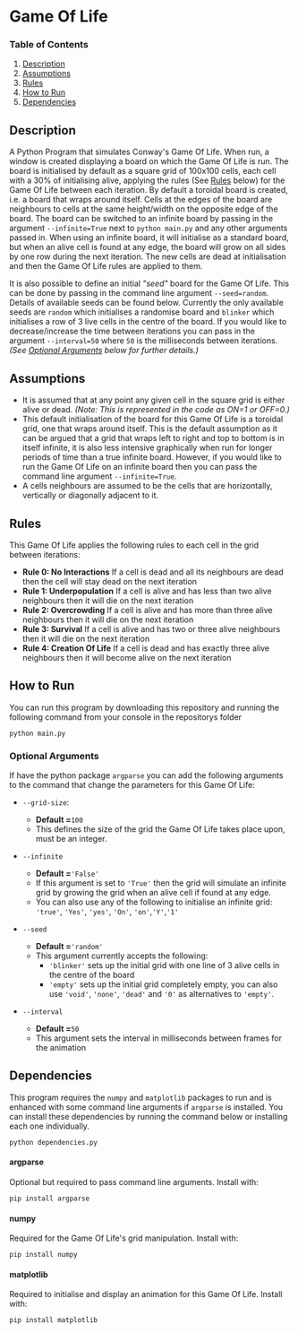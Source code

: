 # Game Of Life

### Table of Contents
1. [Description](#description)
2. [Assumptions](#assumptions)
2. [Rules](#rules)
3. [How to Run](#how-to-run)
4. [Dependencies](#dependencies)

## Description
A Python Program that simulates Conway's Game Of Life. When run, a window is created displaying a board on which the Game Of Life is run. The board is initialised by default as a square grid of 100x100 cells, each cell with a 30% of initialising alive, applying the rules (See [Rules](#rules) below) for the Game Of Life between each iteration. By default a toroidal board is created, i.e. a board that wraps around itself. Cells at the edges of the board are neighbours to cells at the same height/width on the opposite edge of the board. The board can be switched to an infinite board by passing in the argument `--infinite=True` next to `python main.py` and any other arguments passed in. When using an infinite board, it will initialise as a standard board, but when an alive cell is found at any edge, the board will grow on all sides by one row during the next iteration. The new cells are dead at initialisation and then the Game Of Life rules are applied to them.

It is also possible to define an initial _"seed"_ board for the Game Of Life. This can be done by passing in the command line argument `--seed=random`. Details of available seeds can be found below. Currently the only available seeds are `random` which initialises a randomise board and `blinker` which initialises a row of 3 live cells in the centre of the board. If you would like to decrease/increase the time between iterations you can pass in the argument `--interval=50` where `50` is the milliseconds between iterations. _(See [Optional Arguments](#optional-arguments) below for further details.)_

## Assumptions

- It is assumed that at any point any given cell in the square grid is either alive or dead. _(Note: This is represented in the code as ON=1 or OFF=0.)_ 
- This default initialisation of the board for this Game Of Life is a toroidal grid, one that wraps around itself. This is the default assumption as it can be argued that a grid that wraps left to right and top to bottom is in itself infinite, it is also less intensive graphically when run for longer periods of time than a true infinite board. However, if you would like to run the Game Of Life on an infinite board then you can pass the command line argument `--infinite=True`.
- A cells neighbours are assumed to be the cells that are horizontally, vertically or diagonally adjacent to it.

## Rules

This Game Of Life applies the following rules to each cell in the grid between iterations:
- **Rule 0: No Interactions** If a cell is dead and all its neighbours are dead then the cell will stay dead on the next iteration
- **Rule 1: Underpopulation** If a cell is alive and has less than two alive neighbours then it will die on the next iteration
- **Rule 2: Overcrowding** If a cell is alive and has more than three alive neighbours then it will die on the next iteration
- **Rule 3: Survival** If a cell is alive and has two or three alive neighbours then it will die on the next iteration
- **Rule 4: Creation Of Life** If a cell is dead and has exactly three alive neighbours then it will become alive on the next iteration

## How to Run
You can run this program by downloading this repository and running the following command from your console in the repositorys folder
```
python main.py
```
### Optional Arguments
If have the python package `argparse` you can add the following arguments to the command that change the parameters for this Game Of Life:
- `--grid-size`:
  - **Default =**`100`
  - This defines the size of the grid the Game Of Life takes place upon, must be an integer.
  
- `--infinite`
  - **Default =**`'False'`
  - If this argument is set to `'True'` then the grid will simulate an infinite grid by growing the grid when an alive cell if found at any edge.
  - You can also use any of the following to initialise an infinite grid: `'true'`, `'Yes'`, `'yes'`, `'On'`, `'on'`,`'Y'`,`'1'`
- `--seed`
  - **Default =**`'random'`
  - This argument currently accepts the following: 
    - `'blinker'` sets up the initial grid with one line of 3 alive cells in the centre of the board
    - `'empty'` sets up the initial grid completely empty, you can also use `'void'`, `'none'`, `'dead'` and `'0'` as alternatives to `'empty'`.
- `--interval`
  - **Default =**`50`
  - This argument sets the interval in milliseconds between frames for the animation

## Dependencies
This program requires the `numpy` and `matplotlib` packages to run and is enhanced with some command line arguments if `argparse` is installed. You can install these dependencies by running the command below or installing each one individually. 
```
python dependencies.py
```

#### argparse
Optional but required to pass command line arguments. Install with:
````
pip install argparse
````
#### numpy
Required for the Game Of Life's grid manipulation. Install with:
````
pip install numpy
````
#### matplotlib
Required to initialise and display an animation for this Game Of Life. Install with:
````
pip install matplotlib
````
